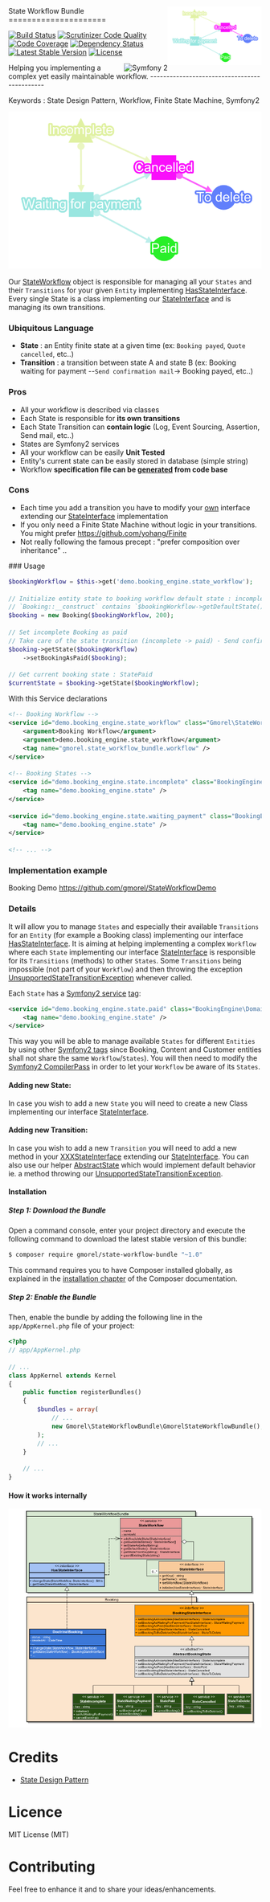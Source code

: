 <img src ="https://raw.githubusercontent.com/gmorel/StateWorkflowBundle/master/doc/StateWorkflowBundle-logo.png" alt="StateWorkflowBundle logo" align="right"/>
State Workflow Bundle
=====================

[![Build Status](https://travis-ci.org/gmorel/StateWorkflowBundle.svg?branch=master)](https://travis-ci.org/gmorel/StateWorkflowBundle)
[![Scrutinizer Code Quality](https://scrutinizer-ci.com/g/gmorel/StateWorkflowBundle/badges/quality-score.png?b=master)](https://scrutinizer-ci.com/g/gmorel/StateWorkflowBundle/?branch=master)
[![Code Coverage](https://scrutinizer-ci.com/g/gmorel/StateWorkflowBundle/badges/coverage.png?b=master)](https://scrutinizer-ci.com/g/gmorel/StateWorkflowBundle/?branch=master)
[![Dependency Status](https://www.versioneye.com/user/projects/55460bb35d4f9a44c60000d3/badge.svg?style=flat)](https://www.versioneye.com/user/projects/55460bb35d4f9a44c60000d3)
[![Latest Stable Version](https://poser.pugx.org/gmorel/state-workflow-bundle/v/stable.svg)](https://packagist.org/packages/gmorel/state-workflow-bundle)
[![License](https://poser.pugx.org/gmorel/state-workflow-bundle/license)](https://packagist.org/packages/gmorel/state-workflow-bundle)

<img src ="https://raw.githubusercontent.com/spec-gen/state-workflow-spec-gen-bundle/master/doc/symfony.png" alt="Symfony 2" align="right"/>
Helping you implementing a complex yet easily maintainable workflow.
---------------------------------------------

Keywords : State Design Pattern, Workflow, Finite State Machine, Symfony2

![Workflow](https://raw.githubusercontent.com/gmorel/StateWorkflowBundle/master/doc/demo-booking-workflow.png "Workflow")


Our [StateWorkflow](https://github.com/gmorel/StateWorkflowBundle/blob/master/StateEngine/StateWorkflow.php) object is responsible for managing all your `States` and their `Transitions` for your given `Entity` implementing [HasStateInterface](https://github.com/gmorel/StateWorkflowBundle/blob/master/StateEngine/HasStateInterface.php#L9).
Every single State is a class implementing our [StateInterface](https://github.com/gmorel/StateWorkflowBundle/blob/master/StateEngine/StateInterface.php#L10-10) and is managing its own transitions.


### Ubiquitous Language
- **State** : an Entity finite state at a given time (ex: `Booking payed`, `Quote cancelled`, etc..)
- **Transition** : a transition between state A and state B (ex: Booking waiting for payment --`Send confirmation mail`-> Booking payed, etc..)


### Pros
- All your workflow is described via classes
- Each State is responsible for **its own transitions**
- Each State Transition can **contain logic** (Log, Event Sourcing, Assertion, Send mail, etc..)
- States are Symfony2 services
- All your workflow can be easily **Unit Tested**
- Entity's current state can be easily stored in database (simple string)
- Workflow **specification file can be [generated](https://github.com/spec-gen/state-workflow-spec-gen-bundle) from code base**


### Cons
- Each time you add a transition you have to modify your [own](https://github.com/gmorel/StateWorkflowDemo/blob/master/src/BookingEngine/Domain/State/BookingStateInterface.php#L44-44) interface extending our [StateInterface](https://github.com/gmorel/StateWorkflowBundle/blob/master/StateEngine/StateInterface.php#L10-10) implementation
- If you only need a Finite State Machine without logic in your transitions. You might prefer https://github.com/yohang/Finite
- Not really following the famous precept : "prefer composition over inheritance" ..



### Usage

```php
$bookingWorkflow = $this->get('demo.booking_engine.state_workflow');

// Initialize entity state to booking workflow default state : incomplete
// `Booking::__construct` contains `$bookingWorkflow->getDefaultState()->initialize($this);`
$booking = new Booking($bookingWorkflow, 200);

// Set incomplete Booking as paid
// Take care of the state transition (incomplete -> paid) - Send confirmation mail
$booking->getState($bookingWorkflow)
    ->setBookingAsPaid($booking);

// Get current booking state : StatePaid
$currentState = $booking->getState($bookingWorkflow);
```

With this Service declarations 

```xml
<!-- Booking Workflow -->
<service id="demo.booking_engine.state_workflow" class="Gmorel\StateWorkflowBundle\StateEngine\StateWorkflow" public="false">
    <argument>Booking Workflow</argument>
    <argument>demo.booking_engine.state_workflow</argument>
    <tag name="gmorel.state_workflow_bundle.workflow" />
</service>

<!-- Booking States -->
<service id="demo.booking_engine.state.incomplete" class="BookingEngine\Domain\State\Implementation\StateIncomplete" public="false">
    <tag name="demo.booking_engine.state" />
</service>

<service id="demo.booking_engine.state.waiting_payment" class="BookingEngine\Domain\State\Implementation\StateWaitingPayment" public="false">
    <tag name="demo.booking_engine.state" />
</service>

<!-- ... -->
```

### Implementation example

Booking Demo https://github.com/gmorel/StateWorkflowDemo

### Details

It will allow you to manage `States` and especially their available `Transitions` for an `Entity` (for example a Booking class) implementing our interface [HasStateInterface](https://github.com/gmorel/StateWorkflowBundle/blob/master/StateEngine/HasStateInterface.php#L9-9).
It is aiming at helping implementing a complex `Workflow` where each `State` implementing our interface [StateInterface](https://github.com/gmorel/StateWorkflowBundle/blob/master/StateEngine/StateInterface.php#L10-10) is responsible for its `Transitions` (methods) to other `States`.
Some `Transitions` being impossible (not part of your `Workflow`) and then throwing the exception [UnsupportedStateTransitionException](https://github.com/gmorel/StateWorkflowBundle/blob/master/StateEngine/Exception/UnsupportedStateTransitionException.php#L9-9) whenever called.

Each `State` has a [Symfony2 service](http://symfony.com/doc/current/book/service_container.html#what-is-a-service) [tag](http://symfony.com/doc/current/book/service_container.html#tags):
```xml
<service id="demo.booking_engine.state.paid" class="BookingEngine\Domain\State\Implementation\StatePaid" public="false">
    <tag name="demo.booking_engine.state" />
</service>
```
This way you will be able to manage available `States` for different `Entities` by using other [Symfony2 tags](http://symfony.com/doc/current/book/service_container.html#tags) since Booking, Content and Customer entities shall not share the same `Workflow`/`States`). 
You will then need to modify the [Symfony2 CompilerPass](http://symfony.com/doc/current/cookbook/service_container/compiler_passes.html) in order to let your `Workflow` be aware of its `States`.

#### Adding new State:

In case you wish to add a new `State` you will need to create a new Class implementing our interface [StateInterface](https://github.com/gmorel/StateWorkflowBundle/blob/master/StateEngine/StateInterface.php#L10-10).

#### Adding new Transition:

In case you wish to add a new `Transition` you will need to add a new method in your [XXXStateInterface](https://github.com/gmorel/StateWorkflowDemo/blob/master/src/BookingEngine/Domain/State/BookingStateInterface.php#L44-44) extending our [StateInterface](https://github.com/gmorel/StateWorkflowBundle/blob/master/StateEngine/StateInterface.php#L10-10). 
You can also use our helper [AbstractState](https://github.com/gmorel/StateWorkflowBundle/blob/master/StateEngine/AbstractState.php#L15-15) which would implement default behavior ie. a method throwing our [UnsupportedStateTransitionException](https://github.com/gmorel/StateWorkflowBundle/blob/master/StateEngine/Exception/UnsupportedStateTransitionException.php#L9-9).


#### Installation

##### Step 1: Download the Bundle

Open a command console, enter your project directory and execute the
following command to download the latest stable version of this bundle:

```bash
$ composer require gmorel/state-workflow-bundle "~1.0"
```

This command requires you to have Composer installed globally, as explained
in the [installation chapter](https://getcomposer.org/doc/00-intro.md)
of the Composer documentation.

##### Step 2: Enable the Bundle

Then, enable the bundle by adding the following line in the `app/AppKernel.php`
file of your project:

```php
<?php
// app/AppKernel.php

// ...
class AppKernel extends Kernel
{
    public function registerBundles()
    {
        $bundles = array(
            // ...
            new Gmorel\StateWorkflowBundle\GmorelStateWorkflowBundle(),
        );
        // ...
    }

    // ...
}
```

#### How it works internally

![UML](https://raw.githubusercontent.com/gmorel/StateWorkflowBundle/master/doc/uml-statebundle-simplified.png "UML")


Credits
=======

- [State Design Pattern](https://sourcemaking.com/design_patterns/state)

Licence
=======

MIT License (MIT)

Contributing
============

Feel free to enhance it and to share your ideas/enhancements.

